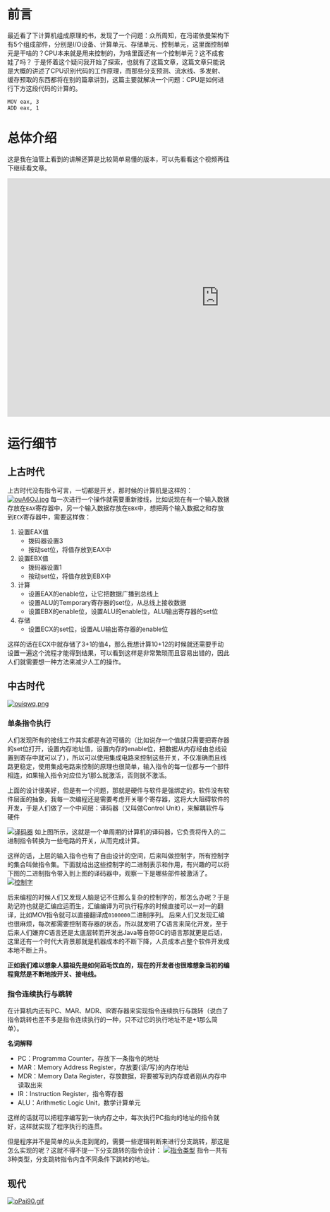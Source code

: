 # 前言
最近看了下计算机组成原理的书，发现了一个问题：众所周知，在冯诺依曼架构下有5个组成部件，分别是I/O设备、计算单元、存储单元、控制单元，这里面控制单元是干啥的？CPU本来就是用来控制的，为啥里面还有一个控制单元？这不成套娃了吗？
于是怀着这个疑问我开始了探索，也就有了这篇文章，这篇文章只能说是大概的讲述了CPU识别代码的工作原理，而那些分支预测、流水线、多发射、缓存预取的东西都将在别的篇章讲到，这篇主要就解决一个问题：CPU是如何进行下方这段代码的计算的。
```
MOV eax, 3
ADD eax, 1
```

# 总体介绍
这是我在油管上看到的讲解还算是比较简单易懂的版本，可以先看看这个视频再往下继续看文章。
<iframe width="960" height="540" src="https://www.youtube.com/embed/cNN_tTXABUA" title="YouTube video player" frameborder="0" allow="accelerometer; autoplay; clipboard-write; encrypted-media; gyroscope; picture-in-picture" allowfullscreen></iframe>

# 运行细节
## 上古时代
上古时代没有指令可言，一切都是开关，那时候的计算机是这样的：
[![ouA6OJ.jpg](https://z3.ax1x.com/2021/11/28/ouA6OJ.jpg)](https://imgtu.com/i/ouA6OJ)
每一次进行一个操作就需要重新接线，比如说现在有一个输入数据存放在`EAX`寄存器中，另一个输入数据存放在`EBX`中，想把两个输入数据之和存放到`ECX`寄存器中，需要这样做：
1. 设置EAX值
    - 拨码器设置3
    - 按动set位，将值存放到EAX中
2. 设置EBX值
    - 拨码器设置1
    - 按动set位，将值存放到EBX中
3. 计算
    - 设置EAX的enable位，让它把数据广播到总线上
    - 设置ALU的Temporary寄存器的set位，从总线上接收数据
    - 设置EBX的enable位，设置ALU的enable位，ALU输出寄存器的set位
4. 存储
    - 设置ECX的set位，设置ALU输出寄存器的enable位

这样的话在ECX中就存储了3+1的值4，那么我想计算10+12的时候就还需要手动设置一遍这个流程才能得到结果，可以看到这样是非常繁琐而且容易出错的，因此人们就需要想一种方法来减少人工的操作。

## 中古时代
[![ouiqwq.png](https://z3.ax1x.com/2021/11/28/ouiqwq.png)](https://imgtu.com/i/ouiqwq)

### 单条指令执行
人们发现所有的接线工作其实都是有迹可循的（比如说存一个值就只需要把寄存器的set位打开，设置内存地址值，设置内存的enable位，把数据从内存经由总线设置到寄存中就可以了），所以可以使用集成电路来控制这些开关，不仅准确而且线路更稳定，使用集成电路来控制的原理也很简单，输入指令的每一位都与一个部件相连，如果输入指令对应位为1那么就激活，否则就不激活。

上面的设计很美好，但是有一个问题，那就是硬件与软件是强绑定的，软件没有软件层面的抽象，我每一次编程还是需要考虑开关哪个寄存器，这将大大阻碍软件的开发，于是人们做了一个中间层：译码器（又叫做Control Unit），来解耦软件与硬件

[![译码器](https://z3.ax1x.com/2021/11/28/oungmD.jpg)](https://imgtu.com/i/oungmD)
如上图所示，这就是一个单周期的计算机的译码器，它负责将传入的二进制指令转换为一些电路的开关，从而完成计算。

这样的话，上层的输入指令也有了自由设计的空间，后来叫做控制字，所有控制字的集合叫做指令集。下面就给出这些控制字的二进制表示和作用，有兴趣的可以将下图的二进制指令带入到上图的译码器中，观察一下是哪些部件被激活了。
[![控制字](https://z3.ax1x.com/2021/11/28/oun6OO.jpg)](https://imgtu.com/i/oun6OO)

后来编程的时候人们又发现人脑是记不住那么复杂的控制字的，那怎么办呢？于是助记符也就是汇编应运而生，汇编编译为可执行程序的时候直接可以一对一的翻译，比如MOV指令就可以直接翻译成`0100000`二进制序列。
后来人们又发现汇编也很麻烦，每次都需要控制寄存器的状态，所以就发明了C语言来简化开发，至于后来人们嫌弃C语言还是太底层转而开发出Java等自带GC的语言那就更是后话，这里还有一个时代大背景那就是机器成本的不断下降，人员成本占整个软件开发成本地不断上升。

**正如我们难以想象人猿祖先是如何茹毛饮血的，现在的开发者也很难想象当初的编程竟然是不断地按开关、接电线。**

### 指令连续执行与跳转
在计算机内还有PC、MAR、MDR、IR寄存器来实现指令连续执行与跳转（说白了指令跳转也差不多是指令连续执行的一种，只不过它的执行地址不是+1那么简单）。

**名词解释**
- PC：Programma Counter，存放下一条指令的地址
- MAR：Memory Address Register，存放要{读/写}的内存地址
- MDR：Memory Data Register，存放数据，将要被写到内存或者刚从内存中读取出来
- IR：Instruction Register，指令寄存器
- ALU：Arithmetic Logic Unit，数学计算单元

这样的话就可以把程序编写到一块内存之中，每次执行PC指向的地址的指令就好，这样就实现了程序执行的连贯。

但是程序并不是简单的从头走到尾的，需要一些逻辑判断来进行分支跳转，那这是怎么实现的呢？这就不得不提一下分支跳转的指令设计：
[![指令类型](https://z3.ax1x.com/2021/11/28/ouKyZD.jpg)](https://imgtu.com/i/ouKyZD)
指令一共有3种类型，分支跳转指令内含不同条件下跳转的地址。

## 现代
[![oPai90.gif](https://z3.ax1x.com/2021/11/24/oPai90.gif)](https://imgtu.com/i/oPai90)
